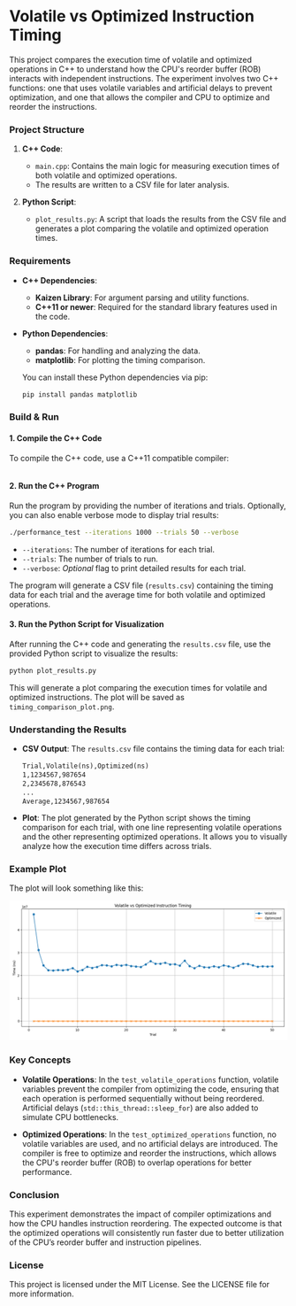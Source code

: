 # Volatile vs Optimized Instruction Timing

This project compares the execution time of volatile and optimized operations in C++ to understand how the CPU's reorder buffer (ROB) interacts with independent instructions. The experiment involves two C++ functions: one that uses volatile variables and artificial delays to prevent optimization, and one that allows the compiler and CPU to optimize and reorder the instructions.

### Project Structure

1. **C++ Code**:
   - `main.cpp`: Contains the main logic for measuring execution times of both volatile and optimized operations.
   - The results are written to a CSV file for later analysis.

2. **Python Script**:
   - `plot_results.py`: A script that loads the results from the CSV file and generates a plot comparing the volatile and optimized operation times.

### Requirements

- **C++ Dependencies**:
  - **Kaizen Library**: For argument parsing and utility functions.
  - **C++11 or newer**: Required for the standard library features used in the code.

- **Python Dependencies**:
  - **pandas**: For handling and analyzing the data.
  - **matplotlib**: For plotting the timing comparison.
  
  You can install these Python dependencies via pip:
  ```bash
  pip install pandas matplotlib
  ```

### Build & Run

#### 1. Compile the C++ Code

To compile the C++ code, use a C++11 compatible compiler:

```bash
```

#### 2. Run the C++ Program

Run the program by providing the number of iterations and trials. Optionally, you can also enable verbose mode to display trial results:

```bash
./performance_test --iterations 1000 --trials 50 --verbose
```

- `--iterations`: The number of iterations for each trial.
- `--trials`: The number of trials to run.
- `--verbose`: *Optional* flag to print detailed results for each trial.

The program will generate a CSV file (`results.csv`) containing the timing data for each trial and the average time for both volatile and optimized operations.

#### 3. Run the Python Script for Visualization

After running the C++ code and generating the `results.csv` file, use the provided Python script to visualize the results:

```bash
python plot_results.py
```

This will generate a plot comparing the execution times for volatile and optimized instructions. The plot will be saved as `timing_comparison_plot.png`.

### Understanding the Results

- **CSV Output**:
  The `results.csv` file contains the timing data for each trial:
  ```
  Trial,Volatile(ns),Optimized(ns)
  1,1234567,987654
  2,2345678,876543
  ...
  Average,1234567,987654
  ```

- **Plot**:
  The plot generated by the Python script shows the timing comparison for each trial, with one line representing volatile operations and the other representing optimized operations. It allows you to visually analyze how the execution time differs across trials.

### Example Plot

The plot will look something like this:

![Example Plot](timing_comparison_plot.png)

### Key Concepts

- **Volatile Operations**: In the `test_volatile_operations` function, volatile variables prevent the compiler from optimizing the code, ensuring that each operation is performed sequentially without being reordered. Artificial delays (`std::this_thread::sleep_for`) are also added to simulate CPU bottlenecks.
  
- **Optimized Operations**: In the `test_optimized_operations` function, no volatile variables are used, and no artificial delays are introduced. The compiler is free to optimize and reorder the instructions, which allows the CPU's reorder buffer (ROB) to overlap operations for better performance.

### Conclusion

This experiment demonstrates the impact of compiler optimizations and how the CPU handles instruction reordering. The expected outcome is that the optimized operations will consistently run faster due to better utilization of the CPU’s reorder buffer and instruction pipelines.

### License

This project is licensed under the MIT License. See the LICENSE file for more information.
